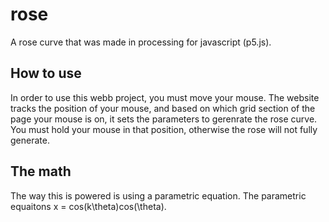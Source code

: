 # rose
A rose curve that was made in processing for javascript (p5.js).

## How to use
In order to use this webb project, you must move your mouse. The website tracks the position of your mouse, and based on which grid section of the page your mouse is on, it sets the parameters to gerenrate the rose curve. You must hold your mouse in that position, otherwise the rose will not fully generate.

## The math
The way this is powered is using a parametric equation. The parametric equaitons x = cos(k\theta)cos(\theta).